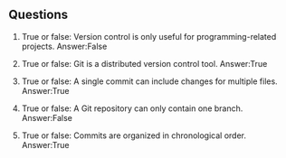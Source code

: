 ## Questions
1. True or false: Version control is only useful for programming-related projects.
Answer:False

2. True or false: Git is a distributed version control tool.
Answer:True

3. True or false: A single commit can include changes for multiple files.
Answer:True

4. True or false: A Git repository can only contain one branch.
Answer:False

5. True or false: Commits are organized in chronological order.
Answer:True